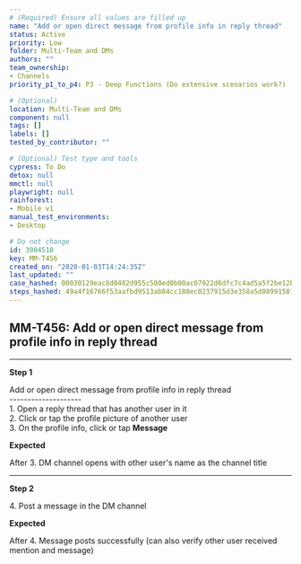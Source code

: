 ```yaml
---
# (Required) Ensure all values are filled up
name: "Add or open direct message from profile info in reply thread"
status: Active
priority: Low
folder: Multi-Team and DMs
authors: ""
team_ownership: 
- Channels
priority_p1_to_p4: P3 - Deep Functions (Do extensive scenarios work?)

# (Optional)
location: Multi-Team and DMs
component: null
tags: []
labels: []
tested_by_contributor: ""

# (Optional) Test type and tools
cypress: To Do
detox: null
mmctl: null
playwright: null
rainforest: 
- Mobile v1
manual_test_environments: 
- Desktop

# Do not change
id: 3904510
key: MM-T456
created_on: "2020-01-03T14:24:35Z"
last_updated: ""
case_hashed: 00030129eac8d0482d955c500ed0b00ac07922d6dfc7c4ad5a5f2be12b1449e83b86e827f7c36f325c99ce1a318e5e77
steps_hashed: 49a4f16766f53aafbd9513ab84cc180ec0237915d3e358a5d089915012defd85a00f6fee30c30c7e4e03c058cf651772
---
```


<!-- (Auto-generated) Based on frontmatter's "key" and "name" -->

## MM-T456: Add or open direct message from profile info in reply thread

---

**Step 1**

Add or open direct message from profile info in reply thread\
\--------------------\
1\. Open a reply thread that has another user in it\
2\. Click or tap the profile picture of another user\
3\. On the profile info, click or tap **Message**

**Expected**

After 3. DM channel opens with other user's name as the channel title

---

**Step 2**

4\. Post a message in the DM channel

**Expected**

After 4. Message posts successfully (can also verify other user received mention and message)

